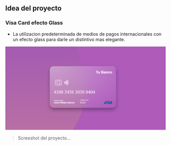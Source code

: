 ## Idea del proyecto

### Visa Card efecto Glass

- La utilizacion predeterminada de medios de pagos internacionales con un efecto glass para darle un distintivo mas elegante.
  
![This is the proyect Tumbail](./img/ProyectImg.png)

> Screeshot del proyecto...

